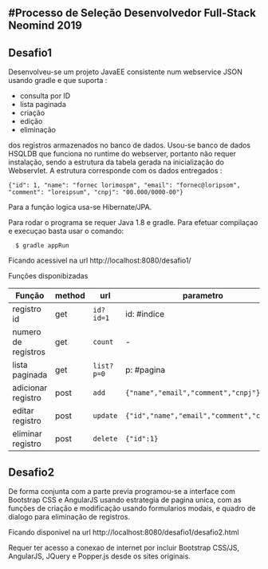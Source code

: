 #Processo de Seleção Desenvolvedor Full-Stack Neomind 2019
---------------------------------------------------------

## Desafio1
Desenvolveu-se um projeto JavaEE consistente num webservice JSON usando gradle e que suporta :

- consulta por ID
- lista paginada
- criação
- edição 
- eliminação 

dos registros armazenados no banco de dados. Usou-se banco de dados HSQLDB que funciona no runtime do webserver, portanto não requer instalação, sendo a estrutura da tabela gerada na inicialização do Webservlet. A estrutura corresponde com os dados entregados :

    {"id": 1, "name": "fornec lorimospm", "email": "fornec@loripsom", "comment": "loreipsum", "cnpj": "00.000/0000-00"}

Para a função logica usa-se Hibernate/JPA.

Para rodar o programa se requer Java 1.8 e gradle. 
Para efetuar compilaçao e execuçao basta usar o comando:
```
  $ gradle appRun
```
Ficando acessivel na url http://localhost:8080/desafio1/

Funções disponibizadas 

Função          | method | url        | parametro   | resultado
----------------|--------|------------|-------------|-----------
registro id     |   get  | `id?id=1`  | id: #indice | `{"id","name","email","comment","cnpj"}`
numero de registros| get | `count `   | -           | `{"count":5}`
lista paginada  |   get  | `list?p=0` | p: #pagina  | `[{fornecedor1},{fornecedor2}, ..,{fornecedor10}]`
adicionar registro| post | `add   `   |`{"name","email","comment","cnpj"}` | `{"OK":#registro}`
editar registro |   post | `update`   |`{"id","name","email","comment","cnpj"}` | `{"OK":#registro}`
eliminar registro|  post | `delete`   |`{"id":1}`   | `{"OK":#registro}`


## Desafio2

De forma conjunta com a parte previa programou-se a interface com Bootstrap CSS e AngularJS usando estrategia de pagina 
unica, com as funções de criação e modificação usando formularios modais, e quadro de dialogo para eliminação de registros.

Ficando disponivel na url http://localhost:8080/desafio1/desafio2.html

Requer ter acesso a conexao de internet por incluir Bootstrap CSS/JS, AngularJS, JQuery e Popper.js desde os sites originais.
